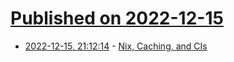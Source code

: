 # [Published on 2022-12-15](index.md)

* [2022-12-15, 21:12:14](https://lobste.rs/s/n6nigc/nix_caching_cis) - [Nix, Caching, and CIs](https://garnix.io/blog/nix-caching-ci)
